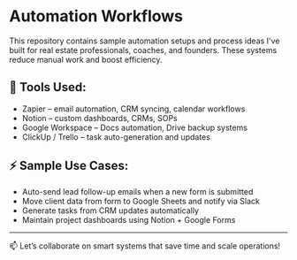 # Automation Workflows

This repository contains sample automation setups and process ideas I've built for real estate professionals, coaches, and founders. These systems reduce manual work and boost efficiency.

## 🔧 Tools Used:
- Zapier – email automation, CRM syncing, calendar workflows
- Notion – custom dashboards, CRMs, SOPs
- Google Workspace – Docs automation, Drive backup systems
- ClickUp / Trello – task auto-generation and updates

## ⚡ Sample Use Cases:
- Auto-send lead follow-up emails when a new form is submitted
- Move client data from form to Google Sheets and notify via Slack
- Generate tasks from CRM updates automatically
- Maintain project dashboards using Notion + Google Forms

---
📫 Let’s collaborate on smart systems that save time and scale operations!
